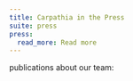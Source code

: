 ```yaml
---
title: Carpathia in the Press
suite: press
press:
  read_more: Read more
---
```

publications about our team:
